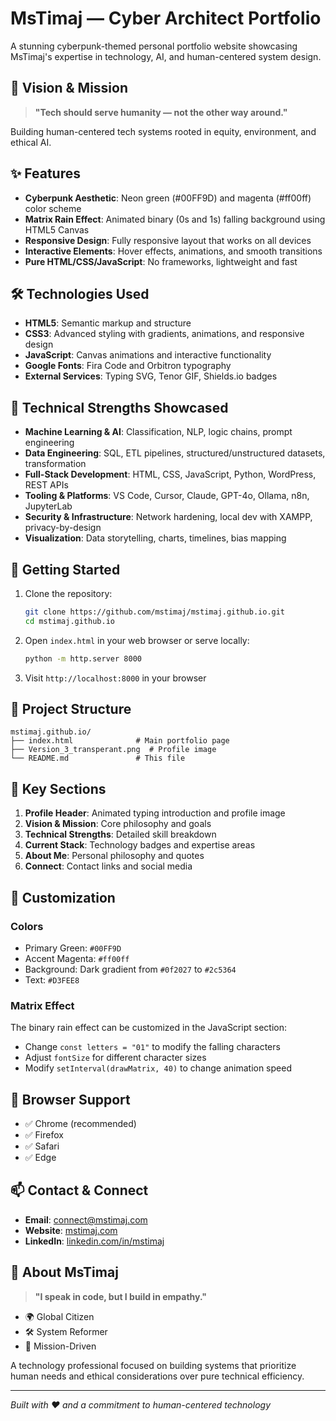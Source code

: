 # MsTimaj — Cyber Architect Portfolio

A stunning cyberpunk-themed personal portfolio website showcasing MsTimaj's expertise in technology, AI, and human-centered system design.

## 🌌 Vision & Mission

> **"Tech should serve humanity — not the other way around."**

Building human-centered tech systems rooted in equity, environment, and ethical AI.

## ✨ Features

- **Cyberpunk Aesthetic**: Neon green (#00FF9D) and magenta (#ff00ff) color scheme
- **Matrix Rain Effect**: Animated binary (0s and 1s) falling background using HTML5 Canvas
- **Responsive Design**: Fully responsive layout that works on all devices
- **Interactive Elements**: Hover effects, animations, and smooth transitions
- **Pure HTML/CSS/JavaScript**: No frameworks, lightweight and fast

## 🛠️ Technologies Used

- **HTML5**: Semantic markup and structure
- **CSS3**: Advanced styling with gradients, animations, and responsive design
- **JavaScript**: Canvas animations and interactive functionality
- **Google Fonts**: Fira Code and Orbitron typography
- **External Services**: Typing SVG, Tenor GIF, Shields.io badges

## 🧠 Technical Strengths Showcased

- **Machine Learning & AI**: Classification, NLP, logic chains, prompt engineering
- **Data Engineering**: SQL, ETL pipelines, structured/unstructured datasets, transformation
- **Full-Stack Development**: HTML, CSS, JavaScript, Python, WordPress, REST APIs
- **Tooling & Platforms**: VS Code, Cursor, Claude, GPT-4o, Ollama, n8n, JupyterLab
- **Security & Infrastructure**: Network hardening, local dev with XAMPP, privacy-by-design
- **Visualization**: Data storytelling, charts, timelines, bias mapping

## 🚀 Getting Started

1. Clone the repository:
   ```bash
   git clone https://github.com/mstimaj/mstimaj.github.io.git
   cd mstimaj.github.io
   ```

2. Open `index.html` in your web browser or serve locally:
   ```bash
   python -m http.server 8000
   ```

3. Visit `http://localhost:8000` in your browser

## 📁 Project Structure

```
mstimaj.github.io/
├── index.html              # Main portfolio page
├── Version_3_transperant.png  # Profile image
└── README.md               # This file
```

## 🎯 Key Sections

1. **Profile Header**: Animated typing introduction and profile image
2. **Vision & Mission**: Core philosophy and goals
3. **Technical Strengths**: Detailed skill breakdown
4. **Current Stack**: Technology badges and expertise areas
5. **About Me**: Personal philosophy and quotes
6. **Connect**: Contact links and social media

## 🎨 Customization

### Colors
- Primary Green: `#00FF9D`
- Accent Magenta: `#ff00ff`
- Background: Dark gradient from `#0f2027` to `#2c5364`
- Text: `#D3FEE8`

### Matrix Effect
The binary rain effect can be customized in the JavaScript section:
- Change `const letters = "01"` to modify the falling characters
- Adjust `fontSize` for different character sizes
- Modify `setInterval(drawMatrix, 40)` to change animation speed

## 📱 Browser Support

- ✅ Chrome (recommended)
- ✅ Firefox
- ✅ Safari
- ✅ Edge

## 📫 Contact & Connect

- **Email**: [connect@mstimaj.com](mailto:connect@mstimaj.com)
- **Website**: [mstimaj.com](https://mstimaj.com)
- **LinkedIn**: [linkedin.com/in/mstimaj](https://linkedin.com/in/mstimaj)

## 🌟 About MsTimaj

> **"I speak in code, but I build in empathy."**

- 🌍 Global Citizen
- 🛠 System Reformer  
- 🎯 Mission-Driven

A technology professional focused on building systems that prioritize human needs and ethical considerations over pure technical efficiency.

---

*Built with ❤️ and a commitment to human-centered technology* 